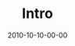 ---
layout: message
category: message
series: "Game Change"
title: "Intro"
date: 2010-10-10-00-00
message_id: 641
program: "http://s3.amazonaws.com/crossroads-media/documents/10_09-10_10Program.pdf"
audio: "http://s3.amazonaws.com/crossroads-media/messages/audio/gamechange01.mp3"
audio-duration: "42:14"
description: "Brian Tome talks about the things God is calling us to and the journey ahead."
video: "http://s3.amazonaws.com/crossroads-media/messages/video/gamechange01.mp4"
video-duration: "42:19"
video-image: "http://s3.amazonaws.com/crossroads-media/images/gamechange01_still.jpg"
explicit: false
---